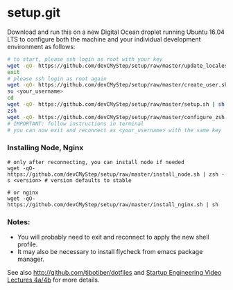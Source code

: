 setup.git
=========
Download and run this on a new Digital Ocean droplet running Ubuntu 16.04 LTS to
configure both the machine and your individual development environment as
follows:

```sh
# to start, please ssh login as root with your key
wget -qO- https://github.com/devCMyStep/setup/raw/master/update_locales.sh | sh
exit
# please ssh login as root again
wget -qO- https://github.com/devCMyStep/setup/raw/master/create_user.sh | sh -s <your_username>
su <your_username>
cd
wget -qO- https://github.com/devCMyStep/setup/raw/master/setup.sh | sh -s <your_username>
zsh
wget -qO- https://github.com/devCMyStep/setup/raw/master/configure_zsh.sh | zsh
# IMPORTANT: follow instructions in terminal
# you can now exit and reconnect as <your_username> with the same key
```

### Installing Node, Nginx

```
# only after reconnecting, you can install node if needed
wget -qO- https://github.com/devCMyStep/setup/raw/master/install_node.sh | zsh -s <version> # version defaults to stable

# or nginx
wget -qO- https://github.com/devCMyStep/setup/raw/master/install_nginx.sh | sh
```

### Notes: 
* You will probably need to exit and reconnect to apply the new shell profile.
* It may also be necessary to install flycheck from emacs package manager.

See also http://github.com/tibotiber/dotfiles and
[Startup Engineering Video Lectures 4a/4b](https://class.coursera.org/startup-001/lecture/index)
for more details.





